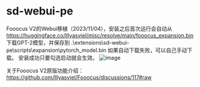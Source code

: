 # sd-webui-pe
Fooocus V2的Webui移植（2023/11/04），安装之后首次运行会自动从 https://huggingface.co/lllyasviel/misc/resolve/main/fooocus_expansion.bin 下载GPT-2模型，并保存到 .\extensions\sd-webui-pe\scripts\expansion\pytorch_model.bin
如果自动下载失败，可以自己手动下载。
安装成功只要勾选启动就会生效。
![image](https://github.com/facok/sd-webui-pe/assets/128763816/7b77a2f3-b18a-405f-b6af-f53c9b6616f6)

关于Fooocus V2原版功能介绍：
https://github.com/lllyasviel/Fooocus/discussions/117#raw
